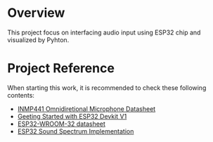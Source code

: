 # Overview
This project focus on interfacing audio input using ESP32 chip and visualized by Pyhton.

# Project Reference
When starting this work, it is recommended to check these following contents:
- [INMP441 Omnidiretional Microphone Datasheet](https://invensense.tdk.com/wp-content/uploads/2015/02/INMP441.pdf)
- [Geeting Started with ESP32 Devkit V1](https://randomnerdtutorials.com/getting-started-with-esp32/)
- [ESP32-WROOM-32 datasheet](https://www.espressif.com/sites/default/files/documentation/esp32-wroom-32_datasheet_en.pdf)
- [ESP32 Sound Spectrum Implementation](https://github.com/pedrominatel/esp32-projects/blob/master/demo/sound_spectrum/main/i2s_spectrum_example_main.c)

